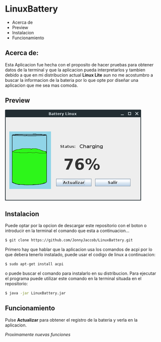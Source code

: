 # LinuxBattery
* Acerca de  
* Preview
* Instalacion
* Funcionamiento    
## Acerca de:
 Esta Aplicacion fue hecha con el proposito de hacer pruebas para obtener datos de la terminal y que la aplicacion pueda interpretarlos y tambien debido a que en mi distribucion actual **Linux Lite** aun no me acostumbro a buscar la informacion de la bateria por lo que opte por diseñar una aplicacion que me sea mas comoda.  

## Preview 
 <img src="src/Draw/btPreview.png">  

## Instalacion
Puede optar por la opcion de descargar este repositorio con el boton o introducir en la terminal el comando que esta a continuacion...  

```Bash
$ git clone https://github.com/JonnyJaccob/LinuxBattery.git
```
Primero hay que hablar que la aplicacion usa los comandos de acpi por lo que debera tenerlo instalado, puede usar el codigo de linux a continuacion:
```Bash
$ sudo apt-get install acpi
```
o puede buscar el comando para instalarlo en su distribucion. 
Para ejecutar el programa puede utilizar este comando en la terminal situada en el repositorio:
```Bash
$ java -jar LinuxBattery.jar
```
## Funcionamiento
Pulse **Actualizar** para obtener el registro de la bateria y verla en la aplicacion.  
  
*Proximamente nuevas funciones*